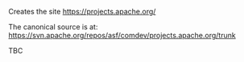 Creates the site https://projects.apache.org/

The canonical source is at:
https://svn.apache.org/repos/asf/comdev/projects.apache.org/trunk

TBC
